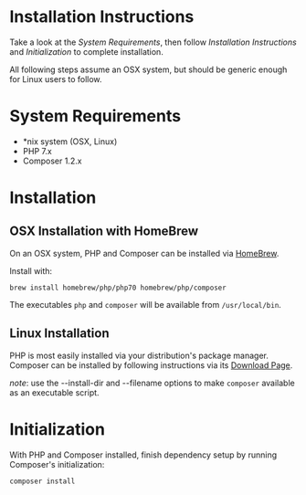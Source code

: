 # Installation Instructions

Take a look at the *System Requirements*, then follow 
*Installation Instructions* and *Initialization* to complete installation.

All following steps assume an OSX system, but should be generic enough 
for Linux users to follow.


# System Requirements

* \*nix system (OSX, Linux)
* PHP 7.x
 * Composer 1.2.x


# Installation

## OSX Installation with HomeBrew

On an OSX system, PHP and Composer can be installed 
via [HomeBrew](http://brew.sh/).

Install with:

`brew install homebrew/php/php70 homebrew/php/composer`

The executables `php` and `composer` will be available from `/usr/local/bin`.


## Linux Installation

PHP is most easily installed via your distribution's package manager.
Composer can be installed by following instructions via its 
[Download Page](https://getcomposer.org/download/).

*note*: use the --install-dir and --filename options to make `composer`
available as an executable script.


# Initialization

With PHP and Composer installed, finish dependency setup by running
Composer's initialization:

`composer install`
